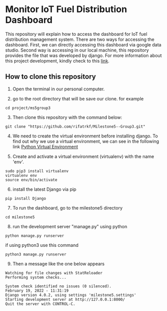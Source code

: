 # Monitor IoT Fuel Distribution Dashboard
This repository will explain how to access the dashboard for IoT fuel distribution management system. There are two ways for accessing the dashboard.
First, we can directly accessing this dashboard via google data studio. Second way is accessing in our local machine, this repository provides the file that was developed by django. For more information about this project development, kindly check to this [link](https://github.com/hadhari/IOT_Fuel-Distribution-Management-System).

## How to clone this repository

1. Open the terminal in our personal computer.

2. go to the root directory that will be save our clone. for example
  ```
  cd project/ms5group3
  ```
  
3. Then clone this repository with the command below:
  ```
  git clone "https://github.com/rifatrkf/Milestone5--Group3.git"
  ```
  
4. We need to create the virtual environment before installing django. To find out why we use a virtual environment, we can see in the following link [Python Virtual Environment](https://www.geeksforgeeks.org/python-virtual-environment/#:~:text=A%20virtual%20environment%20is%20a,of%20the%20Python%20developers%20use.)

5. Create and activate a virtual environment (virtualenv) with the name 'env'. 
```
sudo pip3 install virtualenv
virtualenv env	
source env/bin/activate	
```

6.  install the latest Django via pip
```
pip install Django
```

7. To run the dashboard, go to the milestone5 directory
```
cd milestone5
``` 
8. run the development server "manage.py" using python

```
python manage.py runserver
```

if using python3 use this command

```
python3 manage.py runserver
```

9. Then a message like the one below appears
```
Watching for file changes with StatReloader
Performing system checks...

System check identified no issues (0 silenced).
February 19, 2022 - 11:31:19
Django version 4.0.2, using settings 'milestone5.settings'
Starting development server at http://127.0.0.1:8000/
Quit the server with CONTROL-C.
```
